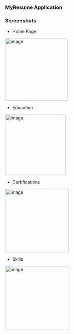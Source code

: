 ### MyResume Application
### Screenshots
- Home Page
<img width="202" alt="image" src="https://user-images.githubusercontent.com/75372993/198869465-74638df0-9759-4afb-a9f4-392f23e5a54c.png">

- Education 

<img width="196" alt="image" src="https://user-images.githubusercontent.com/75372993/198869494-8a11dc9c-20ae-42f5-a4d8-113a87d6fb10.png">

- Certifications

<img width="205" alt="image" src="https://user-images.githubusercontent.com/75372993/198869509-e3407934-f5c1-4ba5-a375-12fd06814fb0.png">

- Skills 

<img width="207" alt="image" src="https://user-images.githubusercontent.com/75372993/198869522-962a3dc6-57bc-45b3-910c-8cb1806df223.png">
